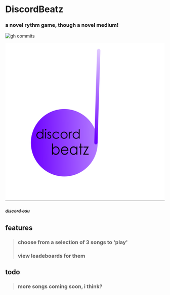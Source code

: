 # DiscordBeatz
### a novel rythm game, though a novel medium!

![gh commits](https://img.shields.io/github/last-commit/GandyT/DiscordBeatz)

<img src="logo.png" width="1500" height="500"></img>
###### ~~discord osu~~

## features
>### choose from a selection of **3** songs to 'play'
>### view leadeboards for them

## todo
>### more songs coming soon, i think?
